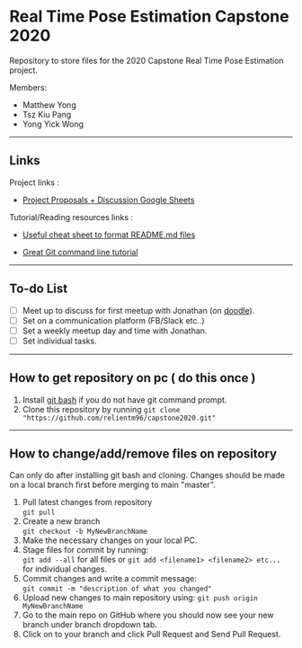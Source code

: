 # Real Time Pose Estimation Capstone 2020

Repository to store files for the 2020 Capstone Real Time Pose Estimation project. 

Members:

* Matthew Yong
* Tsz Kiu Pang
* Yong Yick Wong

-------------------------------------------------------

## Links
Project links :  

* [Project Proposals + Discussion Google Sheets](https://docs.google.com/spreadsheets/d/15XxvRazeiOha9PAxoPqFTfDsIj7EWxJ6Ipewfeq0vCw/edit?fbclid=IwAR26_xDexQU5j8ucYRdEgOGRn9WnBZEb_gNmb5hwk7R50zRKGe-IrorVelA#gid=1278852641)

Tutorial/Reading resources links :  

* [Useful cheat sheet to format README.md files](https://github.com/adam-p/markdown-here/wiki/Markdown-Cheatsheet)

* [Great Git command line tutorial](http://gitimmersion.com/)

-------------------------------------------------------

## To-do List

- [ ] Meet up to discuss for first meetup with Jonathan (on [doodle](https://doodle.com/poll/zz4nwysca4szcryd6u96y9ns/private?utm_campaign=poll_invitecontact_participant_invitation_with_message&utm_medium=email&utm_source=poll_transactional&utm_content=participatenow-cta)).  
- [ ] Set on a communication platform (FB/Slack etc..)  
- [ ] Set a weekly meetup day and time with Jonathan.  
- [ ] Set individual tasks. 

-------------------------------------------------------
## How to get repository on pc ( do this once )
1. Install [git bash](https://gitforwindows.org/) if you do not have git command prompt.  
2. Clone this repository by running 
`git clone "https://github.com/relientm96/capstone2020.git"`
-------------------------------------------------------

## How to change/add/remove files on repository
Can only do after installing git bash and cloning. Changes should be made on a local branch first before merging to main "master".     

1. Pull latest changes from repository   
`git pull`  
2. Create a new branch    
`git checkout -b MyNewBranchName`  
3. Make the necessary changes on your local PC.   
4. Stage files for commit by running:  
`git add --all` for all files or `git add <filename1> <filename2> etc...` for individual changes.  
5. Commit changes and write a commit message:  
`git commit -m "description of what you changed"`
6. Upload new changes to main repository using:
`git push origin MyNewBranchName`  
7. Go to the main repo on GitHub where you should now see your new branch under branch dropdown tab.    
8. Click on to your branch and click Pull Request and Send Pull Request.  



